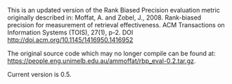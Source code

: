 This is an updated version of the Rank Biased Precision evaluation
metric originally described in: 
Moffat, A. and Zobel, J., 2008. Rank-biased precision for measurement of
retrieval effectiveness. ACM Transactions on Information Systems (TOIS), 27(1),
p-2. DOI http://doi.acm.org/10.1145/1416950.1416952

The original source code which may no longer compile can be found at:
https://people.eng.unimelb.edu.au/ammoffat/rbp_eval-0.2.tar.gz.

Current version is 0.5.
